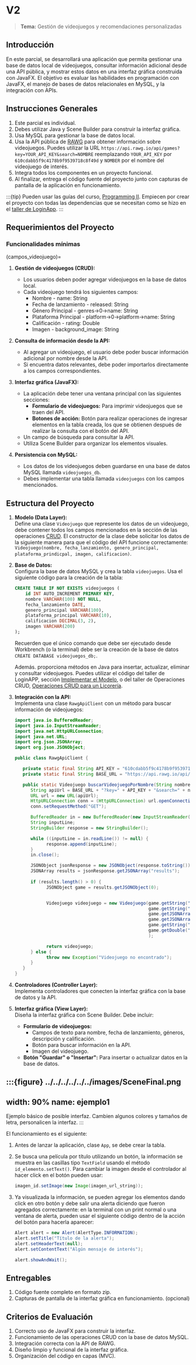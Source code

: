 # V2

>**Tema:** Gestión de videojuegos y recomendaciones personalizadas


## Introducción
En este parcial, se desarrollará una aplicación que permita gestionar una base de datos local de videojuegos, consultar información adicional desde una API pública, y mostrar estos datos en una interfaz gráfica construida con JavaFX. El objetivo es evaluar las habilidades en programación con JavaFX, el manejo de bases de datos relacionales en MySQL, y la integración con APIs.

## Instrucciones Generales  

1. Este parcial es individual.  
2. Debes utilizar Java y Scene Builder para construir la interfaz gráfica.  
3. Usa MySQL para gestionar la base de datos local.  
4. Usa la API pública de [RAWG](https://api.rawg.io/docs/) para obtener información sobre videojuegos. Puedes utilizar la URL `https://api.rawg.io/api/games?key=YOUR_API_KEY&search=NOMBRE` reemplazando `YOUR_API_KEY` por `610cdabb5f9c4178b9f9539718c8f49d` y `NOMBER` por el nombre del videojuego de interés.  
5. Integra todos los componentes en un proyecto funcional.  
6. Al finalizar, entrega el código fuente del proyecto junto con capturas de pantalla de la aplicación en funcionamiento.  

:::{tip}
Pueden usar las guías del curso, [Programming II](https://uetitc.github.io/ProgrammingII-2024-2/README.html). Empiecen por crear el proyecto con todas las dependencias que se necesitan como se hizo en el [taller de LoginApp](https://uetitc.github.io/ProgrammingII-2024-2/Lessons/10-LoginApp.html#desarrollo-del-taller).
:::

## Requerimientos del Proyecto  

### Funcionalidades mínimas  

(campos_videojuego)=
1. **Gestión de videojuegos (CRUD):**  
   - Los usuarios deben poder agregar videojuegos en la base de datos local.  
   - Cada videojuego tendrá los siguientes campos:  
     - Nombre - name: String
     - Fecha de lanzamiento - released: String
     - Género Principal - genres->0->name: String
     - Plataforma Principal - platform->0->platform->name: String
     - Calificación - rating: Double
     - Imagen - background_image: String

2. **Consulta de información desde la API:**  
   - Al agregar un videojuego, el usuario debe poder buscar información adicional por nombre desde la API.  
   - Si encuentra datos relevantes, debe poder importarlos directamente a los campos correspondientes.  

3. **Interfaz gráfica (JavaFX):**  
   - La aplicación debe tener una ventana principal con las siguientes secciones:  
     - **Formulario de videojuegos:** Para imprimir videojuegos que se traen del API.  
     - **Botones de acción:** Botón para realizar operaciones de ingresar elementos en la tabla creada, los que se obtienen después de realizar la consulta con el botón del API.  
   - Un campo de búsqueda para consultar la API.  
   - Utiliza Scene Builder para organizar los elementos visuales.  

4. **Persistencia con MySQL:**  
   - Los datos de los videojuegos deben guardarse en una base de datos MySQL llamada `videojuegos_db`.  
   - Debes implementar una tabla llamada `videojuegos` con los campos mencionados.  

## Estructura del Proyecto  

1. **Modelo (Data Layer):**  
   Define una clase `Videojuego` que represente los datos de un videojuego, debe contener todos los campos mencionados en la sección de las operaciones [CRUD](campos_videojuego). El constructor de la clase debe solicitar los datos de la siguiente manera para que el código del API funcione correctamente: `Videojuego(nombre, fecha_lanzamiento, genero_principal, plataforma_prindicpal, imagen, calificacion)`.

2. **Base de Datos:**  
   Configura la base de datos MySQL y crea la tabla `videojuegos`. Usa el siguiente código para la creación de la tabla:  

   ```sql
   CREATE TABLE IF NOT EXISTS videojuegos (
       id INT AUTO_INCREMENT PRIMARY KEY,
       nombre VARCHAR(100) NOT NULL,
       fecha_lanzamiento DATE,
       genero_principal VARCHAR(100),
       plataforma_principal VARCHAR(10),
       calificacion DECIMAL(3, 2),
       imagen VARCHAR(200)
   );
   ```

   Recuerden que el único comando que debe ser ejecutado desde Workbrench (o la terminal) debe ser la creación de la base de datos `CREATE DATABASE videojuegos_db;`. 
   
   Además. proporciona métodos en Java para insertar, actualizar, eliminar y consultar videojuegos. Puedes utilizar el código del taller de LoginAPP, sección [Implementar el Modelo](https://uetitc.github.io/ProgrammingII-2024-2/Lessons/10-LoginApp.html#paso-3-implementar-el-modelo), o del taller de Operaciones CRUD, [Operaciones CRUD para un Licorería](https://uetitc.github.io/ProgrammingII-2024-2/Lessons/09-DB-Workshop.html#operaciones-crud-para-un-licoreria).

3. **Integración con la API:**  
   Implementa una clase `RawgApiClient` con un método para buscar información de videojuegos:  

   ```java
   import java.io.BufferedReader;
   import java.io.InputStreamReader;
   import java.net.HttpURLConnection;
   import java.net.URL;
   import org.json.JSONArray;
   import org.json.JSONObject;

   public class RawgApiClient {

      private static final String API_KEY = "610cdabb5f9c4178b9f9539718c8f49d";
      private static final String BASE_URL = "https://api.rawg.io/api/games";

      public static Videojuego buscarVideojuegoPorNombre(String nombre) throws Exception {
         String apiUrl = BASE_URL + "?key=" + API_KEY + "&search=" + nombre.replace(" ", "%20");
         URL url = new URL(apiUrl);
         HttpURLConnection conn = (HttpURLConnection) url.openConnection();
         conn.setRequestMethod("GET");

         BufferedReader in = new BufferedReader(new InputStreamReader(conn.getInputStream()));
         String inputLine;
         StringBuilder response = new StringBuilder();

         while ((inputLine = in.readLine()) != null) {
               response.append(inputLine);
         }
         in.close();

         JSONObject jsonResponse = new JSONObject(response.toString());
         JSONArray results = jsonResponse.getJSONArray("results");
         
         if (results.length() > 0) {
               JSONObject game = results.getJSONObject(0);


               Videojuego videojuego = new Videojuego(game.getString("name"),
                                                      game.getString("released"),
                                                      game.getJSONArray("genres").getJSONObject(0).getString("name"),
                                                      game.getJSONArray("platforms").getJSONObject(0).getJSONObject("platform").getString("name"),
                                                      game.getString("background_image"),
                                                      game.getDouble("rating")
                                                      );

               return videojuego;
         } else {
               throw new Exception("Videojuego no encontrado");
         }
      }
   }
   ```

4. **Controladores (Controller Layer):**  
   Implementa controladores que conecten la interfaz gráfica con la base de datos y la API.  

5. **Interfaz gráfica (View Layer):**  
   Diseña la interfaz gráfica con Scene Builder. Debe incluir:  
   - **Formulario de videojuegos:**  
     - Campos de texto para nombre, fecha de lanzamiento, géneros, descripción y calificación.  
     - Botón para buscar información en la API.  
     - Imagen del videojuego.
   - **Botón "Guardar" o "Insertar":** Para insertar o actualizar datos en la base de datos.  

:::{figure} ../../../../../../images/SceneFinal.png
---
width: 90%
name: ejemplo1
---
Ejemplo básico de posible interfaz. Cambien algunos colores y tamaños de letra, personalicen la interfaz.
:::


El funcionamiento es el siguiente: 

1. Antes de lanzar la aplicación, clase `App`, se debe crear la tabla.
2. Se busca una película por título utilizando un botón, la información se muestra en las casillas tipo `TextField` usando el método `id_elemento.setText()`.
   Para cambiar la imagen desde el controlador al hacer click en el botón pueden usar:

   ```java
   imagen_id.setImage(new Image(imagen_url_string));
   ```

3. Ya visualizada la información, se pueden agregar los elementos dando click en otro botón y debe salir una alerta diciendo que fueron agregados correctamente: en la terminal con un print normal o una ventana de alerta, pueden usar el siguiente código dentro de la acción del botón para hacerla aparecer:

   ```java
   Alert alert = new Alert(AlertType.INFORMATION);
   alert.setTitle("Título de la alerta");
   alert.setHeaderText(null);
   alert.setContentText("Algún mensaje de interés");

   alert.showAndWait();
   ```

   

## Entregables  

1. Código fuente completo en formato zip.
2. Capturas de pantalla de la interfaz gráfica en funcionamiento. (opcional)

## Criterios de Evaluación  

1. Correcto uso de JavaFX para construir la interfaz.  
2. Funcionamiento de las operaciones CRUD con la base de datos MySQL.  
3. Integración correcta con la API de RAWG.  
4. Diseño limpio y funcional de la interfaz gráfica.  
5. Organización del código en capas (MVC).  
